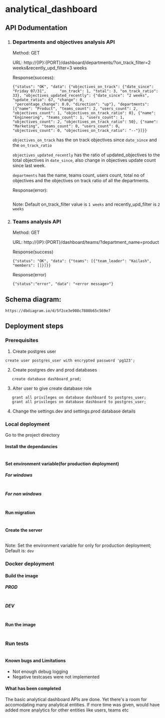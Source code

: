 # analytical_dashboard

## API Dodumentation

1. ### Departments and objectives analysis API
   Method: GET

   URL: http://{IP}:{PORT}/dashboard/departments/?on_track_filter=2 weeks&recently_upd_filter=3 weeks

   Response(success): 
   ```
   {"status": "OK", "data": {"objectives_on_track": {"date_since": "Friday 07/31",      "on_track": 1, "total": 3, "on_track_ratio": 33}, "objectives_updated_recently": {"date_since": "2 weeks", "update_ratio": 67, "change": 0,
    "percentage_change": 0.0, "direction": "up"}, "departments": [{"name": "Product", "teams_count": 2, "users_count": 2, "objectives_count": 1, "objectives_on_track_ratio": 0}, {"name": "Engineering", "teams_count": 1, "users_count": 1, "objectives_count": 2, "objectives_on_track_ratio": 50}, {"name": "Marketing", "teams_count": 0, "users_count": 0, "objectives_count": 0, "objectives_on_track_ratio": "--"}]}}
    ```

    `objectives_on_track` has the on track objectives since `date_since` and the `on_track_ratio`

    `objectives_updated_recently` has the ratio of updated_objectives to the total objectives in `date_since`, also change in objectives update count since last week.

    `departments` has the name, teams count, users count, total no of objectives and the
    objectives on track ratio of all the departments. 

    Response(error):

    ```{"status":"error", "data": "<error message>"}
    ```

    Note: Default on_track_filter value is `1 weeks` and recently_upd_filter is `2 weeks`

2. ### Teams analysis API
    Method: GET

    URL: http://{IP}:{PORT}/dashboard/teams/?department_name=product

    Response(success)

    ```{"status": "OK", "data": {"teams": [{"team_leader": "Kailash", "members": []}]}}```

    Response(error)

    ```{"status":"error", "data": "<error message>"}```

## Schema diagram:

    https://dbdiagram.io/d/5f2ce3e908c7880b65c569e7

## Deployment steps
### Prerequisites
1. Create postgres user

```create user postgres_user with encrypted password 'pg123';```

2. Create postgres dev and prod databases

```create database dashboard;
   create database dashboard_prod;
```
3. Alter user to give create database role

```alter user postgres_user CREATEDB;
   grant all privileges on database dashboard to postgres_user;
   grant all privileges on database dashboard to postgres_user;
   ```

4. Change the settings.dev and settings.prod database details

### Local deployment

Go to the project directory

#### Install the dependancies

``` $ python -m pip install -r requirements.txt
```
#### Set environment variable(for production deployment)
##### For windows
``` $ set ENV=PROD
```
##### For non windows
``` $ export ENV=PROD
```
#### Run migration
``` $ python manage.py migrate
```
#### Create the server
``` $ python manage.py runserver 0.0.0.0:{PORT}
```

Note: Set the environment variable for only for production deployment; Default is: `dev`

### Docker deployment

#### Build the image
##### PROD
``` $ docker build -t dashboard --build-arg DB_ENV=prod .
```
##### DEV
``` $ docker build -t dashboard .
```

#### Run the image
``` $ docker run -d dashboard -p {PORT}:8000 -v {LOG_DIR}:/usr/app/src/analytical_dashboard/logs dashboard
```

### Run tests
``` $ python manage.py test
```

#### Known bugs and Limitations
* Not enough debug logging
* Negative testcases were not implemented

#### What has been completed
The basic analytical dashboard APIs are done. Yet there's a room for accomodating many analytical entities.
If more time was given, would have added more analytics for other entities like users, teams etc
